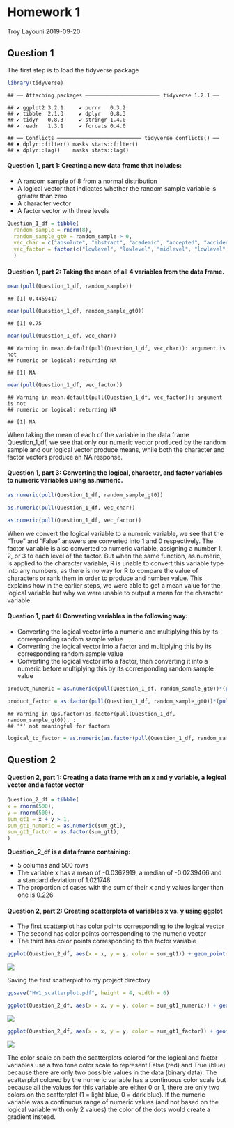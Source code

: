 Homework 1
================
Troy Layouni
2019-09-20

## Question 1

The first step is to load the tidyverse package

``` r
library(tidyverse) 
```

    ## ── Attaching packages ──────────────────────── tidyverse 1.2.1 ──

    ## ✔ ggplot2 3.2.1     ✔ purrr   0.3.2
    ## ✔ tibble  2.1.3     ✔ dplyr   0.8.3
    ## ✔ tidyr   0.8.3     ✔ stringr 1.4.0
    ## ✔ readr   1.3.1     ✔ forcats 0.4.0

    ## ── Conflicts ─────────────────────────── tidyverse_conflicts() ──
    ## ✖ dplyr::filter() masks stats::filter()
    ## ✖ dplyr::lag()    masks stats::lag()

#### Question 1, part 1: Creating a new data frame that includes:

  - A random sample of 8 from a normal distribution
  - A logical vector that indicates whether the random sample variable
    is greater than zero
  - A character vector
  - A factor vector with three levels

<!-- end list -->

``` r
Question_1_df = tibble(
  random_sample = rnorm(8),
  random_sample_gt0 = random_sample > 0, 
  vec_char = c("absolute", "abstract", "academic", "accepted", "accident", "accuracy", "accurate", "achieved"),
  vec_factor = factor(c("lowlevel", "lowlevel", "midlevel", "lowlevel", "midlevel", "biglevel","lowlevel", "biglevel"))
  )  
```

#### Question 1, part 2: Taking the mean of all 4 variables from the data frame.

``` r
mean(pull(Question_1_df, random_sample))
```

    ## [1] 0.4459417

``` r
mean(pull(Question_1_df, random_sample_gt0))
```

    ## [1] 0.75

``` r
mean(pull(Question_1_df, vec_char))
```

    ## Warning in mean.default(pull(Question_1_df, vec_char)): argument is not
    ## numeric or logical: returning NA

    ## [1] NA

``` r
mean(pull(Question_1_df, vec_factor))
```

    ## Warning in mean.default(pull(Question_1_df, vec_factor)): argument is not
    ## numeric or logical: returning NA

    ## [1] NA

When taking the mean of each of the variable in the data frame
Question\_1\_df, we see that only our numeric vector produced by the
random sample and our logical vector produce means, while both the
character and factor vectors produce an NA
response.

#### Question 1, part 3: Converting the logical, character, and factor variables to numeric variables using as.numeric.

``` r
as.numeric(pull(Question_1_df, random_sample_gt0))

as.numeric(pull(Question_1_df, vec_char))

as.numeric(pull(Question_1_df, vec_factor))
```

When we convert the logical variable to a numeric variable, we see that
the “True” and “False” answers are converted into 1 and 0 respectively.
The factor variable is also converted to numeric variable, assigning a
number 1, 2, or 3 to each level of the factor. But when the same
function, as.numeric, is applied to the character variable, R is unable
to convert this variable type into any numbers, as there is no way for R
to compare the value of characters or rank them in order to produce and
number value. This explains how in the earlier steps, we were able to
get a mean value for the logical variable but why we were unable to
output a mean for the character variable.

#### Question 1, part 4: Converting variables in the following way:

  - Converting the logical vector into a numeric and multiplying this by
    its corresponding random sample value
  - Converting the logical vector into a factor and multiplying this by
    its corresponding random sample value
  - Converting the logical vector into a factor, then converting it into
    a numeric before multiplying this by its corresponding random sample
    value

<!-- end list -->

``` r
product_numeric = as.numeric(pull(Question_1_df, random_sample_gt0))*(pull(Question_1_df, random_sample))

product_factor = as.factor(pull(Question_1_df, random_sample_gt0))*(pull(Question_1_df, random_sample))
```

    ## Warning in Ops.factor(as.factor(pull(Question_1_df, random_sample_gt0)), :
    ## '*' not meaningful for factors

``` r
logical_to_factor = as.numeric(as.factor(pull(Question_1_df, random_sample_gt0)))*(pull(Question_1_df, random_sample))
```

## Question 2

#### Question 2, part 1: Creating a data frame with an x and y variable, a logical vector and a factor vector

``` r
Question_2_df = tibble(
x = rnorm(500),
y = rnorm(500),
sum_gt1 = x + y > 1,
sum_gt1_numeric = as.numeric(sum_gt1),
sum_gt1_factor = as.factor(sum_gt1),
)
```

**Question\_2\_df is a data frame containing:**

  - 5 columns and 500 rows
  - The variable x has a mean of -0.0362919, a median of -0.0239466 and
    a standard deviation of 1.021748
  - The proportion of cases with the sum of their x and y values larger
    than one is
0.226

#### Question 2, part 2: Creating scatterplots of variables x vs. y using ggplot

  - The first scatterplot has color points corresponding to the logical
    vector
  - The second has color points corresponding to the numeric vector
  - The third has color points corresponding to the factor variable

<!-- end list -->

``` r
ggplot(Question_2_df, aes(x = x, y = y, color = sum_gt1)) + geom_point()
```

![](p8105_hw1_tal2145_files/figure-gfm/unnamed-chunk-5-1.png)<!-- -->

Saving the first scatterplot to my project
directory

``` r
ggsave("HW1_scatterplot.pdf", height = 4, width = 6)
```

``` r
ggplot(Question_2_df, aes(x = x, y = y, color = sum_gt1_numeric)) + geom_point()
```

![](p8105_hw1_tal2145_files/figure-gfm/unnamed-chunk-7-1.png)<!-- -->

``` r
ggplot(Question_2_df, aes(x = x, y = y, color = sum_gt1_factor)) + geom_point()
```

![](p8105_hw1_tal2145_files/figure-gfm/unnamed-chunk-7-2.png)<!-- -->

The color scale on both the scatterplots colored for the logical and
factor variables use a two tone color scale to represent False (red) and
True (blue) because there are only two possible values in the data
(binary data). The scatterplot colored by the numeric variable has a
continuous color scale but because all the values for this variable are
either 0 or 1, there are only two colors on the scatterplot (1 = light
blue, 0 = dark blue). If the numeric variable was a continuous range of
numeric values (and not based on the logical variable with only 2
values) the color of the dots would create a gradient instead.
